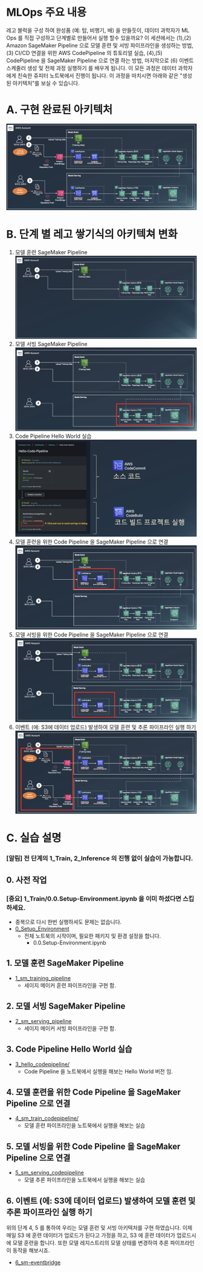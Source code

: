 # MLOps 주요 내용

레고 블럭을 구성 하여 완성품 (예: 탑, 비행기, 배) 을 만들듯이, 데이터 과학자가 ML Ops 를 직접 구성하고 단계별로 만들어서 실행 할수 있을까요?  이 세션에서는 (1),(2) Amazon SageMaker Pipeline 으로 모델 훈련 및 서빙 파이프라인을 생성하는 방법, (3) CI/CD 연결을 위한 AWS  CodePipeline 의 튜토리얼 실습, (4),(5) CodePipeline 을 SageMaker Pipeline 으로 연결 하는 방법, 마지막으로 (6) 이벤트 스케줄러 생성 및 전체 과정 실행하기 를 배우게 됩니다.  이 모든 과정은 데이터 과학자에게 친숙한 쥬피터 노트북에서 진행이 됩니다. 이 과정을 마치시면 아래와 같은 "생성된 아키텍처"를 보실 수 있습니다.

# A. 구현 완료된 아키텍처
![final_mlops_archi.png](img/final_mlops_archi.png)


# B. 단계 별 레고 쌓기식의 아키텍쳐 변화

1. 모델 훈련 SageMaker Pipeline
![1_mlops_sm_pipeline.png](img/1_mlops_sm_pipeline.png)
2. 모델 서빙 SageMaker Pipeline
![2_mlops_sm_serving_pipeline.png](img/2_mlops_sm_serving_pipeline.png)
3. Code Pipeline Hello World 실습
![3_hello_codepipeline.png](img/3_hello_codepipeline.png)
4. 모델 훈련을 위한 Code Pipeline 을 SageMaker Pipeline 으로 연결
![4_mlops_codepipe_sm_train.png](img/4_mlops_codepipe_sm_train.png)
5. 모델 서빙을 위한 Code Pipeline 을 SageMaker Pipeline 으로 연결
![5_mlops_codepipe_sm_serving.png](img/5_mlops_codepipe_sm_serving.png)
6. 이벤트 (에: S3에 데이터 업로드) 발생하여 모델 훈련 및 추론 파이프라인 실행 하기
![event_final_mlops_archi.png](img/6_event_bridge_rule.png)


# C. 실습 설명

### [알림] 전 단계의 1_Train, 2_Inference 의 진행 없이 실습이 가능합니다.

## 0. 사전 작업
### [중요] 1_Train/0.0.Setup-Environment.ipynb 을 이미 하셨다면 스킵 하세요.
- 중복으로 다시 한번 실행하셔도 문제는 없습니다.
- [0_Setup_Environment](0_setup_environment/0.0.Setup-Environment.ipynb)
    - 전체 노트북의 시작이며, 필요한 패키지 및 환경 설정을 합니다.
        - 0.0.Setup-Environment.ipynb
    
## 1. 모델 훈련 SageMaker Pipeline
- [1_sm_training_pipeline](1_sm_training_pipeline/README.md)
    - 세이지 메이커 훈련 파이프라인을 구현 함.
        
## 2. 모델 서빙 SageMaker Pipeline
- [2_sm_serving_pipeline](2_sm_serving_pipeline/README.md)
    - 세이지 메이커 서빙 파이프라인을 구현 함.

## 3. Code Pipeline Hello World 실습
- [3_hello_codepipeline/](3_hello_codepipeline/README.md)
    - Code Pipeline 을 노트북에서 실행을 해보는 Hello World 버전 임.

## 4. 모델 훈련을 위한 Code Pipeline 을 SageMaker Pipeline 으로 연결
- [4_sm_train_codepipeline/](4_sm_train_codepipeline/README.md)
    - 모델 훈련 파이프라인을 노트북에서 실행을 해보는 실습

## 5. 모델 서빙을 위한 Code Pipeline 을 SageMaker Pipeline 으로 연결
- [5_sm_serving_codepipeline](5_sm_serving_codepipeline/README.md)
    - 모델 추론 파이프라인을 노트북에서 실행을 해보는 실습

## 6. 이벤트 (에: S3에 데이터 업로드) 발생하여 모델 훈련 및 추론 파이프라인 실행 하기
위의 단계  4, 5 를 통하여 우리는 모델 훈련 및 서빙 아키텍처를 구현 하였습니다. 이제 매일 S3 에 훈련 데이터가 업로드가 된다고 가정을 하고, S3 에 훈련 데이터가 업로드시에 모델 훈련을 합니다. 또한 모델 레지스트리의 모델 상태를 변경하여 추론 파이프라인이 동작을 해보시죠.

- [6_sm-eventbridge](6_sm-eventbridge/README.md)
